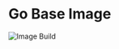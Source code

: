 # Go Base Image 
![Image Build](https://github.com/bn-apps/golang/actions/workflows/docker-image.yml/badge.svg)
